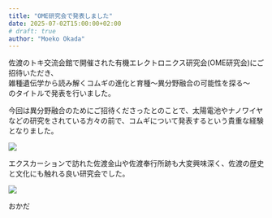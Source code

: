 ```yaml
---
title: "OME研究会で発表しました"
date: 2025-07-02T15:00:00+02:00
# draft: true
author: "Moeko Okada"
---
```


佐渡のトキ交流会館で開催された有機エレクトロニクス研究会(OME研究会)にご招待いただき、  
雑種遺伝学から読み解くコムギの進化と育種〜異分野融合の可能性を探る〜  
のタイトルで発表を行いました。

今回は異分野融合のためにご招待くださったとのことで、太陽電池やナノワイヤなどの研究をされている方々の前で、コムギについて発表するという貴重な経験となりました。

![](/img/my_post_folder/20250719_OME1.jpg)

エクスカーションで訪れた佐渡金山や佐渡奉行所跡も大変興味深く、佐渡の歴史と文化にも触れる良い研究会でした。

![](/img/my_post_folder/20250719_OME2.jpg)

おかだ